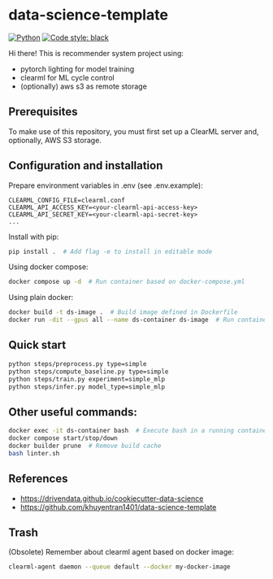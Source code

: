 # data-science-template

<a href="https://www.python.org/"><img alt="Python" src="https://img.shields.io/badge/-Python 3.10+-blue?style=for-the-badge&logo=python&logoColor=white"></a>
<a href="https://black.readthedocs.io/en/stable/"><img alt="Code style: black" src="https://img.shields.io/badge/code%20style-black-black.svg?style=for-the-badge&labelColor=gray"></a>

Hi there! This is recommender system project using:
- pytorch lighting for model training
- clearml for ML cycle control
- (optionally) aws s3 as remote storage

## Prerequisites

To make use of this repository, you must first set up a ClearML server and, optionally, AWS S3 storage.

## Configuration and installation

Prepare environment variables in .env (see .env.example):
```
CLEARML_CONFIG_FILE=clearml.conf
CLEARML_API_ACCESS_KEY=<your-clearml-api-access-key>
CLEARML_API_SECRET_KEY=<your-clearml-api-secret-key>
...
```

Install with pip:
```bash
pip install .  # Add flag -e to install in editable mode
```

Using docker compose:
```bash
docker compose up -d  # Run container based on docker-compose.yml
```

Using plain docker:
```bash
docker build -t ds-image .  # Build image defined in Dockerfile 
docker run -dit --gpus all --name ds-container ds-image  # Run container based on that image
```

## Quick start

```bash
python steps/preprocess.py type=simple
python steps/compute_baseline.py type=simple
python steps/train.py experiment=simple_mlp
python steps/infer.py model_type=simple_mlp
```

## Other useful commands:

```bash
docker exec -it ds-container bash  # Execute bash in a running container
docker compose start/stop/down
docker builder prune  # Remove build cache
bash linter.sh
```

## References

* https://drivendata.github.io/cookiecutter-data-science
* https://github.com/khuyentran1401/data-science-template

## Trash
(Obsolete) Remember about clearml agent based on docker image:

```bash
clearml-agent daemon --queue default --docker my-docker-image
```
